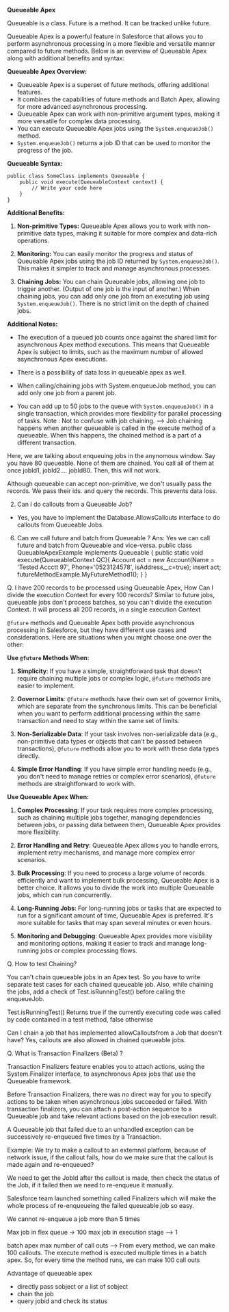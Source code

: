 **Queueable Apex**

Queueable is a class. Future is a method. It can be tracked unlike future.

Queueable Apex is a powerful feature in Salesforce that allows you to perform asynchronous processing in a more flexible and versatile manner compared to future methods. Below is an overview of Queueable Apex along with additional benefits and syntax:

**Queueable Apex Overview:**
- Queueable Apex is a superset of future methods, offering additional features.
- It combines the capabilities of future methods and Batch Apex, allowing for more advanced asynchronous processing.
- Queueable Apex can work with non-primitive argument types, making it more versatile for complex data processing.
- You can execute Queueable Apex jobs using the `System.enqueueJob()` method.
- `System.enqueueJob()` returns a job ID that can be used to monitor the progress of the job.

**Queueable Syntax:**
```apex
public class SomeClass implements Queueable {
    public void execute(QueueableContext context) {
        // Write your code here
    }
}
```

**Additional Benefits:**

1. **Non-primitive Types:** Queueable Apex allows you to work with non-primitive data types, making it suitable for more complex and data-rich operations.

2. **Monitoring:** You can easily monitor the progress and status of Queueable Apex jobs using the job ID returned by `System.enqueueJob()`. This makes it simpler to track and manage asynchronous processes.

3. **Chaining Jobs:** You can chain Queueable jobs, allowing one job to trigger another. (Output of one job is the input of another.) When chaining jobs, you can add only one job from an executing job using `System.enqueueJob()`. There is no strict limit on the depth of chained jobs.

**Additional Notes:**

- The execution of a queued job counts once against the shared limit for asynchronous Apex method executions. This means that Queueable Apex is subject to limits, such as the maximum number of allowed asynchronous Apex executions.

- There is a possibility of data loss in queueable apex as well.

- When calling/chaining jobs with System.enqueueJob method, you can add only one job from a parent job.

- You can add up to 50 jobs to the queue with `System.enqueueJob()` in a single transaction, which provides more flexibility for parallel processing of tasks. Note : Not to confuse with job chaining. --> Job chaining happens when another queueable is called in the execute method of a queueable. When this happens, the chained method is a part of a different transaction. 

Here, we are talking about enqueuing jobs in the anynomous window. Say you have 80 queueable. None of them are chained. You call all of them at once jobId1, jobId2.... jobId80. Then, this will not work. 

Although queueable can accept non-primitive, we don't usually pass the records. We pass their ids. and query the records. This prevents data loss. 


2. Can I do callouts from a Queueable Job?
- Yes, you have to implement the Database.AllowsCallouts interface to do callouts from Queueable Jobs.


6. Can we call future and batch from Queueable ?
Ans: Yes we can call future and batch from Queueable and vice-versa.
public class QueuableApexExample implements Queueable {
public static void execute(QueueableContext QC){
Account act = new Account(Name = 'Tested Accctt 97', Phone='0523124578',
isAddress__c=true);
insert act;
futureMethodExample.MyFutureMethod1();
}
}

Q. I have 200 records to be processed using Queueable Apex, How Can I divide the execution Context for every 100 records?
Similar to future jobs, queueable jobs don't process batches, so you can't divide the execution Context. It will process all 200 records, in a single execution Context 




`@future` methods and Queueable Apex both provide asynchronous processing in Salesforce, but they have different use cases and considerations. Here are situations when you might choose one over the other:

**Use `@future` Methods When:**

1. **Simplicity**: If you have a simple, straightforward task that doesn't require chaining multiple jobs or complex logic, `@future` methods are easier to implement.

2. **Governor Limits**: `@future` methods have their own set of governor limits, which are separate from the synchronous limits. This can be beneficial when you want to perform additional processing within the same transaction and need to stay within the same set of limits.

3. **Non-Serializable Data**: If your task involves non-serializable data (e.g., non-primitive data types or objects that can't be passed between transactions), `@future` methods allow you to work with these data types directly.

4. **Simple Error Handling**: If you have simple error handling needs (e.g., you don't need to manage retries or complex error scenarios), `@future` methods are straightforward to work with.

**Use Queueable Apex When:**

1. **Complex Processing**: If your task requires more complex processing, such as chaining multiple jobs together, managing dependencies between jobs, or passing data between them, Queueable Apex provides more flexibility.

2. **Error Handling and Retry**: Queueable Apex allows you to handle errors, implement retry mechanisms, and manage more complex error scenarios.

3. **Bulk Processing**: If you need to process a large volume of records efficiently and want to implement bulk processing, Queueable Apex is a better choice. It allows you to divide the work into multiple Queueable jobs, which can run concurrently.

4. **Long-Running Jobs**: For long-running jobs or tasks that are expected to run for a significant amount of time, Queueable Apex is preferred. It's more suitable for tasks that may span several minutes or even hours.

5. **Monitoring and Debugging**: Queueable Apex provides more visibility and monitoring options, making it easier to track and manage long-running jobs or complex processing flows.



Q. How to test Chaining?

You can't chain queueable jobs in an Apex test.
So you have to write separate test cases for each
chained queueable job. Also, while chaining the
jobs, add a check of Test.isRunningTest() before
calling the enqueueJob.

Test.isRunningTest() Returns true if the currently
executing code was called by code contained in a
test method, false otherwise

Can I chain a job that has implemented allowCalloutsfrom a Job that doesn't have?
Yes, callouts are also allowed in chained queueable jobs.


Q. What is Transaction Finalizers (Beta) ?

Transaction Finalizers feature enables you to attach actions, using
the System.Finalizer interface, to asynchronous Apex jobs that use
the Queueable framework.

Before Transaction Finalizers, there was no direct way for you to
specify actions to be taken when asynchronous jobs succeeded or
failed. With transaction finalizers, you can attach a post-action
sequence to a Queueable job and take relevant actions based on
the job execution result.

A Queueable job that failed due to an unhandled exception can be
successively re-enqueued five times by a Transaction.

Example: We try to make a callout to an extemnal platform, because
of network issue, if the callout fails, how do we make sure that the
callout is made again and re-enqueued?

We need to get the Jobld after the callout is made, then check the
status of the Job, if it failed then we need to re-enqueue it manually.

Salesforce team launched something called Finalizers which will
make the whole process of re-enqueueing the failed queueable job
so easy.

We cannot re-enqueue a job more than 5 times

Max job in flex queue -> 100
max job in execution stage --> 1

batch apex max number of call outs --> From every method, we can make 100 callouts. The execute method is executed multiple times in a batch apex. So, for every time the method runs, we can make 100 call outs


Advantage of queueable apex

- directly pass sobject or a list of sobject
- chain the job
- query jobid and check its status